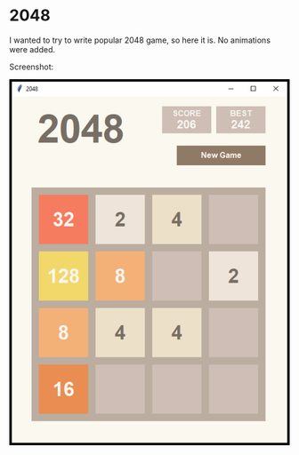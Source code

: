 # 2048
I wanted to try to write popular 2048 game, so here it is. No animations were added.

Screenshot:

![Screenshot](https://github.com/FluffyMaguro/2048/blob/master/Screenshot.png)
